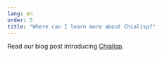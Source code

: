 ```yaml
---
lang: en
order: 5
title: "Where can I learn more about Chialisp?"
---
```


Read our blog post introducing [Chialisp](https://www.chia.net/2019/11/27/chialisp.en.html).
